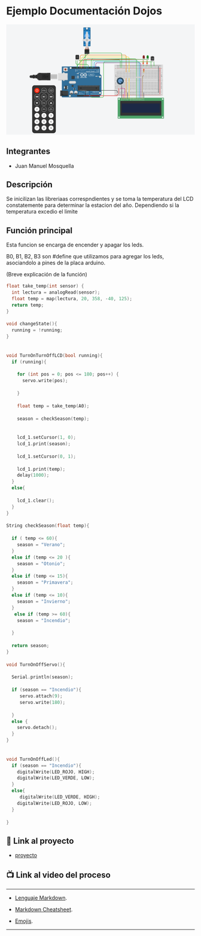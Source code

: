 # Ejemplo Documentación Dojos
![Tinkercad](./img/arduino-proyect.png)


## Integrantes 
- Juan Manuel Mosquella 



## Descripción
Se inicilizan las libreriaas correspndientes y se toma la temperatura del LCD constatemente para determinar la estacion del año. Dependiendo si la temperatura excedio el limite 

## Función principal
Esta funcion se encarga de encender y apagar los leds.

B0, B1, B2, B3 son #define que utilizamos para agregar los leds, asociandolo a pines de la placa arduino.

(Breve explicación de la función)

~~~ C (lenguaje en el que esta escrito)
float take_temp(int sensor) {
  int lectura = analogRead(sensor);
  float temp = map(lectura, 20, 358, -40, 125); 
  return temp;
}

void changeState(){
  running = !running;
}


void TurnOnTurnOffLCD(bool running){
  if (running){
    
    for (int pos = 0; pos <= 180; pos++) {
      servo.write(pos);    
    
    }   
    
    float temp = take_temp(A0);
   
    season = checkSeason(temp);
    
    
    lcd_1.setCursor(1, 0);
    lcd_1.print(season);
   
    lcd_1.setCursor(0, 1);
   
    lcd_1.print(temp);
    delay(1000);
  }
  else{   
    
    lcd_1.clear();
  }  
}

String checkSeason(float temp){
 
  if ( temp <= 60){
    season = "Verano";
  }
  else if (temp <= 20 ){
    season = "Otonio";
  }
  else if (temp <= 15){
    season = "Primavera";
  }
  else if (temp <= 10){
    season = "Invierno";
  }
   else if (temp >= 60){
    season = "Incendio";
    
  }
  
  return season;
}

void TurnOnOffServo(){
  
  Serial.println(season);
 
  if (season == "Incendio"){
     servo.attach(9);
     servo.write(180);
    
  }
  else {
    servo.detach();
  }
}


void TurnOnOffLed(){
  if (season == "Incendio"){
    digitalWrite(LED_ROJO, HIGH);
    digitalWrite(LED_VERDE, LOW);
  }
  else{
     digitalWrite(LED_VERDE, HIGH);
    digitalWrite(LED_ROJO, LOW);
  }
  
}


~~~

## :robot: Link al proyecto
- [proyecto](https://www.tinkercad.com/things/iGt1vfQsb6Z-stunning-gaaris-krunk/editel?sharecode=sHoOaI4jhO7y2fHUF_WvPFkbtHwwwsADMe2r4zDds1A)
## :tv: Link al video del proceso


---

- [Lenguaje Markdown](https://markdown.es/sintaxis-markdown/#linkauto).

- [Markdown Cheatsheet](https://github.com/adam-p/markdown-here/wiki/Markdown-Cheatsheet).



- [Emojis](https://gist.github.com/rxaviers/7360908).

---






